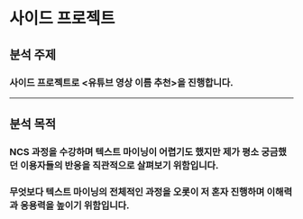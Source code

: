 # 사이드 프로젝트

## 분석 주제
### 사이드 프로젝트로 <유튜브 영상 이름 추천>을 진행합니다.
----------------------
## 분석 목적
### NCS 과정을 수강하며 텍스트 마이닝이 어렵기도 했지만 제가 평소 궁금했던 이용자들의 반응을 직관적으로 살펴보기 위함입니다.
### 무엇보다 텍스트 마이닝의 전체적인 과정을 오롯이 저 혼자 진행하며 이해력과 응용력을 높이기 위함입니다. 
